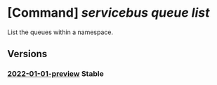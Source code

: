 # [Command] _servicebus queue list_

List the queues within a namespace.

## Versions

### [2022-01-01-preview](/Resources/mgmt-plane/L3N1YnNjcmlwdGlvbnMve30vcmVzb3VyY2Vncm91cHMve30vcHJvdmlkZXJzL21pY3Jvc29mdC5zZXJ2aWNlYnVzL25hbWVzcGFjZXMve30vcXVldWVz/2022-01-01-preview.xml) **Stable**

<!-- mgmt-plane /subscriptions/{}/resourcegroups/{}/providers/microsoft.servicebus/namespaces/{}/queues 2022-01-01-preview -->
